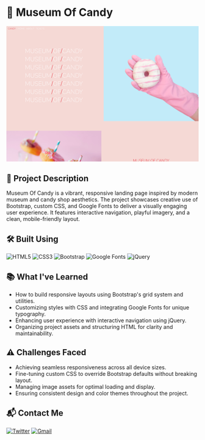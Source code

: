 # 🍬 Museum Of Candy

![museum of candy preview](./imgs/museum-of-candy-preview.png)

## 📝 Project Description

Museum Of Candy is a vibrant, responsive landing page inspired by modern museum and candy shop aesthetics. The project showcases creative use of Bootstrap, custom CSS, and Google Fonts to deliver a visually engaging user experience. It features interactive navigation, playful imagery, and a clean, mobile-friendly layout.

## 🛠️ Built Using

![HTML5](https://img.shields.io/badge/HTML5-E34F26?style=for-the-badge&logo=html5&logoColor=white)
![CSS3](https://img.shields.io/badge/CSS3-1572B6?style=for-the-badge&logo=css&logoColor=white)
![Bootstrap](https://img.shields.io/badge/Bootstrap-7952B3?style=for-the-badge&logo=bootstrap&logoColor=white)
![Google Fonts](https://img.shields.io/badge/Google%20Fonts-4285F4?style=for-the-badge&logo=googlefonts&logoColor=white)
![jQuery](https://img.shields.io/badge/jQuery-0769AD?style=for-the-badge&logo=jquery&logoColor=white)

## 📚 What I've Learned

- How to build responsive layouts using Bootstrap's grid system and utilities.
- Customizing styles with CSS and integrating Google Fonts for unique typography.
- Enhancing user experience with interactive navigation using jQuery.
- Organizing project assets and structuring HTML for clarity and maintainability.

## ⚠️ Challenges Faced

- Achieving seamless responsiveness across all device sizes.
- Fine-tuning custom CSS to override Bootstrap defaults without breaking layout.
- Managing image assets for optimal loading and display.
- Ensuring consistent design and color themes throughout the project.

## 📬 Contact Me

[![Twitter](https://img.shields.io/badge/@abizekv-black?style=for-the-badge&logo=X&logoColor=white)](https://twitter.com/abizekv)
[![Gmail](https://img.shields.io/badge/abizekv@gmail.com-D14836?style=for-the-badge&logo=gmail&logoColor=white)](mailto:abizekv@gmail.com)